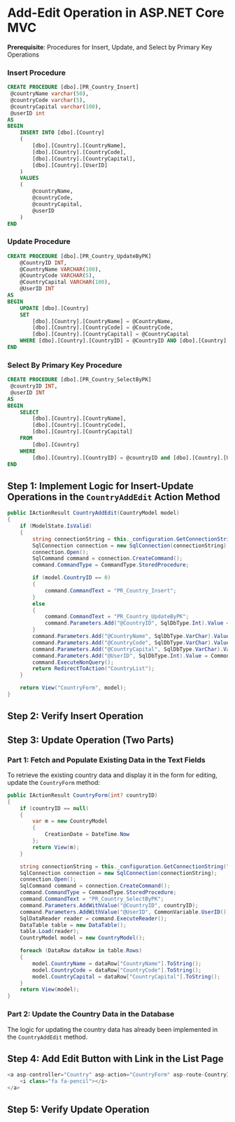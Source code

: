 # Add-Edit Operation in ASP.NET Core MVC

**Prerequisite**: Procedures for Insert, Update, and Select by Primary Key Operations

### Insert Procedure

```sql
CREATE PROCEDURE [dbo].[PR_Country_Insert]
 @countryName varchar(50),
 @countryCode varchar(5),
 @countryCapital varchar(100),
 @userID int
AS
BEGIN
    INSERT INTO [dbo].[Country]
    (
        [dbo].[Country].[CountryName], 
        [dbo].[Country].[CountryCode], 
        [dbo].[Country].[CountryCapital], 
        [dbo].[Country].[UserID]
    )
    VALUES
    (
        @countryName, 
        @countryCode, 
        @countryCapital, 
        @userID
    )
END
```

### Update Procedure

```sql
CREATE PROCEDURE [dbo].[PR_Country_UpdateByPK]
    @CountryID INT,
    @CountryName VARCHAR(100),
    @CountryCode VARCHAR(5),
    @CountryCapital VARCHAR(100),
    @UserID INT
AS
BEGIN
    UPDATE [dbo].[Country]
    SET 
        [dbo].[Country].[CountryName] = @CountryName,
        [dbo].[Country].[CountryCode] = @CountryCode,
        [dbo].[Country].[CountryCapital] = @CountryCapital
    WHERE [dbo].[Country].[CountryID] = @CountryID AND [dbo].[Country].[UserID] = @UserID;
END
```

### Select By Primary Key Procedure

```sql
CREATE PROCEDURE [dbo].[PR_Country_SelectByPK]
 @countryID INT,
 @userID INT
AS
BEGIN
    SELECT
		[dbo].[Country].[CountryName],
		[dbo].[Country].[CountryCode],
		[dbo].[Country].[CountryCapital]
	FROM 
        [dbo].[Country]
	WHERE 
        [dbo].[Country].[CountryID] = @countryID and [dbo].[Country].[UserID] = @userID
END
```

## Step 1: Implement Logic for Insert-Update Operations in the `CountryAddEdit` Action Method

```csharp
public IActionResult CountryAddEdit(CountryModel model)
{
    if (ModelState.IsValid)
    {
        string connectionString = this._configuration.GetConnectionString("ConnectionString");
        SqlConnection connection = new SqlConnection(connectionString);
        connection.Open();
        SqlCommand command = connection.CreateCommand();
        command.CommandType = CommandType.StoredProcedure;

        if (model.CountryID == 0)
        {
            command.CommandText = "PR_Country_Insert";
        }
        else
        {
            command.CommandText = "PR_Country_UpdateByPK";
            command.Parameters.Add("@CountryID", SqlDbType.Int).Value = model.CountryID;
        }
        command.Parameters.Add("@CountryName", SqlDbType.VarChar).Value = model.CountryName;
        command.Parameters.Add("@CountryCode", SqlDbType.VarChar).Value = model.CountryCode;
        command.Parameters.Add("@CountryCapital", SqlDbType.VarChar).Value = model.CountryCapital;
        command.Parameters.Add("@UserID", SqlDbType.Int).Value = CommonVariable.UserID();
        command.ExecuteNonQuery();
        return RedirectToAction("CountryList");
    }

    return View("CountryForm", model);
}
```

## Step 2: Verify Insert Operation

## Step 3: Update Operation (Two Parts)

### Part 1: Fetch and Populate Existing Data in the Text Fields

To retrieve the existing country data and display it in the form for editing, update the `CountryForm` method:

```csharp
public IActionResult CountryForm(int? countryID)
{
    if (countryID == null)
    {
        var m = new CountryModel
        {
            CreationDate = DateTime.Now
        };
        return View(m);
    }

    string connectionString = this._configuration.GetConnectionString("ConnectionString");
    SqlConnection connection = new SqlConnection(connectionString);
    connection.Open();
    SqlCommand command = connection.CreateCommand();
    command.CommandType = CommandType.StoredProcedure;
    command.CommandText = "PR_Country_SelectByPK";
    command.Parameters.AddWithValue("@CountryID", countryID);
    command.Parameters.AddWithValue("@UserID", CommonVariable.UserID());
    SqlDataReader reader = command.ExecuteReader();
    DataTable table = new DataTable();
    table.Load(reader);
    CountryModel model = new CountryModel();

    foreach (DataRow dataRow in table.Rows)
    {
        model.CountryName = dataRow["CountryName"].ToString();
        model.CountryCode = dataRow["CountryCode"].ToString();
        model.CountryCapital = dataRow["CountryCapital"].ToString();
    }
    return View(model);
}
```

### Part 2: Update the Country Data in the Database

The logic for updating the country data has already been implemented in the `CountryAddEdit` method.

## Step 4: Add Edit Button with Link in the List Page

```csharp
<a asp-controller="Country" asp-action="CountryForm" asp-route-CountryID="@dataRow["CountryID"]" class="btn btn-primary btn-sm" style="padding: 2px 6px; font-size: 12px;">
    <i class="fa fa-pencil"></i>
</a>
```

## Step 5: Verify Update Operation
